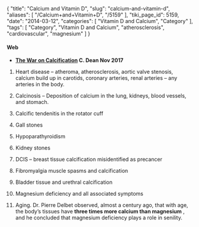 {
    "title": "Calcium and Vitamin D",
    "slug": "calcium-and-vitamin-d",
    "aliases": [
        "/Calcium+and+Vitamin+D",
        "/5159"
    ],
    "tiki_page_id": 5159,
    "date": "2014-03-12",
    "categories": [
        "Vitamin D and Calcium",
        "Category"
    ],
    "tags": [
        "Category",
        "Vitamin D and Calcium",
        "atherosclerosis",
        "cardiovascular",
        "magnesium"
    ]
}


#### Web

*  **[The War on Calcification](https://drcarolyndean.com/2017/11/the-war-on-calcification/) C. Dean Nov 2017** 

1. Heart disease – atheroma, atherosclerosis, aortic valve stenosis, calcium build up in carotids, coronary arteries, renal arteries – any arteries in the body.

1. Calcinosis – Deposition of calcium in the lung, kidneys, blood vessels, and stomach.

1. Calcific tendenitis in the rotator cuff

1. Gall stones

1. Hypoparathyroidism

1. Kidney stones

1. DCIS – breast tissue calcification misidentified as precancer

1. Fibromyalgia muscle spasms and calcification

1. Bladder tissue and urethral calcification

1. Magnesium deficiency and all associated symptoms

1. Aging. Dr. Pierre Delbet observed, almost a century ago, that with age, the body’s tissues have **three times more calcium than magnesium** , and he concluded that magnesium deficiency plays a role in senility.